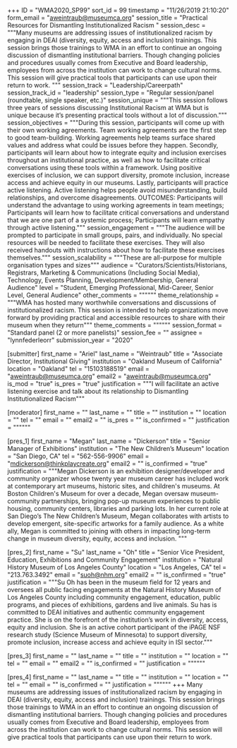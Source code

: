 +++
ID = "WMA2020_SP99"
sort_id = 99
timestamp = "11/26/2019 21:10:20"
form_email = "aweintraub@museumca.org"
session_title = "Practical Resources for Dismantling Institutionalized Racism "
session_desc = """Many museums are addressing issues of institutionalized racism by engaging in DEAI (diversity, equity, access and inclusion) trainings. This session brings those trainings to WMA in an effort to continue an ongoing discussion of dismantling institutional barriers. Though changing policies and procedures usually comes from Executive and Board leadership, employees from across the institution can work to change cultural norms. This session will give practical tools that participants can use upon their return to work. """
session_track = "Leadership/Careerpath"
session_track_id = "leadership"
session_type = "Regular session/panel (roundtable, single speaker, etc.)"
session_unique = """This session follows three years of sessions discussing Institutional Racism at WMA but is unique because it’s presenting practical tools without a lot of discussion."""
session_objectives = """During this session, participants will come up with their own working agreements. Team working agreements are the first step to good team-building. Working agreements help teams surface shared values and address what could be issues before they happen. Secondly, participants will learn about how to integrate equity and inclusion exercises throughout an institutional practice, as well as how to facilitate critical conversations using these tools within a framework. Using positive exercises of inclusion, we can support diversity, promote inclusion, increase access and achieve equity in our museums. Lastly, participants will practice active listening. Active listening helps people avoid misunderstanding, build relationships, and overcome disagreements. OUTCOMES: Participants will understand the advantage to using working agreements in team meetings; Participants will learn how to facilitate critical conversations and understand that we are one part of a systemic process; Participants will learn empathy through active listening."""
session_engagement = """The audience will be prompted to participate in small groups, pairs, and individually. No special resources will be needed to facilitate these exercises. They will also received handouts with instructions about how to facilitate these exercises themselves."""
session_scalability = """These are all-purpose for multiple organisation types and sizes"""
audience = "Curators/Scientists/Historians, Registrars, Marketing & Communications (Including Social Media), Technology, Events Planning, Development/Membership, General Audience"
level = "Student, Emerging Professional, Mid-Career, Senior Level, General Audience"
other_comments = """"""
theme_relationship = """WMA has hosted many worthwhile conversations and discussions of institutionalized racism. This session is intended to help organizations move forward by providing practical and accessible resources to share with their museum when they return"""
theme_comments = """"""
session_format = "Standard panel (2 or more panelists)"
session_fee = ""
assignee = "lynnfederleorr"
submission_year = "2020"

[submitter]
first_name = "Ariel"
last_name = "Weintraub"
title = "Associate Director, Institutional Giving"
institution = "Oakland Museum of California"
location = "Oakland"
tel = "15103188519"
email = "aweintraub@museumca.org"
email2 = "aweintraub@museumca.org"
is_mod = "true"
is_pres = "true"
justification = """I will facilitate an active listening exercise and talk about its relationship to Dismantling Institutionalized Racism"""

[moderator]
first_name = ""
last_name = ""
title = ""
institution = ""
location = ""
tel = ""
email = ""
email2 = ""
is_pres = ""
is_confirmed = ""
justification = """"""

[pres_1]
first_name = "Megan"
last_name = "Dickerson"
title = "Senior Manager of Exhibitions"
institution = "The New Children’s Museum"
location = "San Diego, CA"
tel = "562-556-9906"
email = "mdickerson@thinkplaycreate.org"
email2 = ""
is_confirmed = "true"
justification = """Megan Dickerson is an exhibition designer/developer and community organizer whose twenty year museum career has included work at contemporary art museums, historic sites, and children's museums. At Boston Children's Museum for over a decade, Megan oversaw museum-community partnerships, bringing pop-up museum experiences to public housing, community centers, libraries and parking lots. In her current role at San Diego’s The New Children’s Museum, Megan collaborates with artists to develop emergent, site-specific artworks for a family audience. As a white ally, Megan is committed to joining with others in impacting long-term change in museum diversity, equity, access and inclusion. """

[pres_2]
first_name = "Su"
last_name = "Oh"
title = "Senior Vice President, Education, Exhibitions and Community Engagement"
institution = "Natural History Museum of Los Angeles County"
location = "Los Angeles, CA"
tel = "213.763.3492"
email = "suoh@nhm.org"
email2 = ""
is_confirmed = "true"
justification = """Su Oh has been in the museum field for 12 years and oversees all public facing engagements at the Natural History Museum of Los Angeles County including community engagement, education, public programs, and pieces of exhibitions, gardens and live animals. Su has is committed to DEAI initiatives and authentic community engagement practice. She is on the forefront of the institution’s work in diversity, access, equity and inclusion. She is an active cohort participant of the iPAGE NSF research study (Science Museum of Minnesota) to support diversity, promote inclusion, increase access and achieve equity in ISI sector."""

[pres_3]
first_name = ""
last_name = ""
title = ""
institution = ""
location = ""
tel = ""
email = ""
email2 = ""
is_confirmed = ""
justification = """"""

[pres_4]
first_name = ""
last_name = ""
title = ""
institution = ""
location = ""
tel = ""
email = ""
is_confirmed = ""
justification = """"""
+++
Many museums are addressing issues of institutionalized racism by engaging in DEAI (diversity, equity, access and inclusion) trainings. This session brings those trainings to WMA in an effort to continue an ongoing discussion of dismantling institutional barriers. Though changing policies and procedures usually comes from Executive and Board leadership, employees from across the institution can work to change cultural norms. This session will give practical tools that participants can use upon their return to work.
